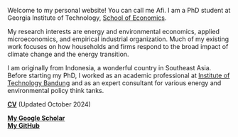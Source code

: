 Welcome to my personal website! You can call me Afi. I am a PhD student at Georgia Institute of Technology, [School of Economics](https://econ.gatech.edu).

My research interests are energy and environmental economics, applied microeconomics, and empirical industrial organization. Much of my existing work focuses on how households and firms respond to the broad impact of climate change and the energy transition.

I am originally from Indonesia, a wonderful country in Southeast Asia. Before starting my PhD, I worked as an academic professional at [Institute of Technology Bandung](https://www.itb.ac.id/?n=1728695487) and as an expert consultant for various energy and environmental policy think tanks.

__[CV](/pdf/cv_Afi.pdf)__ (Updated October 2024)

__[My Google Scholar](https://scholar.google.com/citations?user=bpN8RCUAAAAJ)__\
__[My GitHub](https://github.com/maghfiraer)__ 
